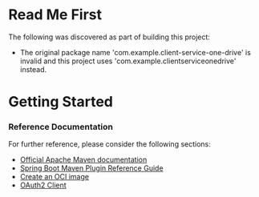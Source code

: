 # Read Me First
The following was discovered as part of building this project:

* The original package name 'com.example.client-service-one-drive' is invalid and this project uses 'com.example.clientserviceonedrive' instead.

# Getting Started

### Reference Documentation
For further reference, please consider the following sections:

* [Official Apache Maven documentation](https://maven.apache.org/guides/index.html)
* [Spring Boot Maven Plugin Reference Guide](https://docs.spring.io/spring-boot/docs/2.7.1/maven-plugin/reference/html/)
* [Create an OCI image](https://docs.spring.io/spring-boot/docs/2.7.1/maven-plugin/reference/html/#build-image)
* [OAuth2 Client](https://docs.spring.io/spring-boot/docs/2.7.1/reference/htmlsingle/#web.security.oauth2.client)

